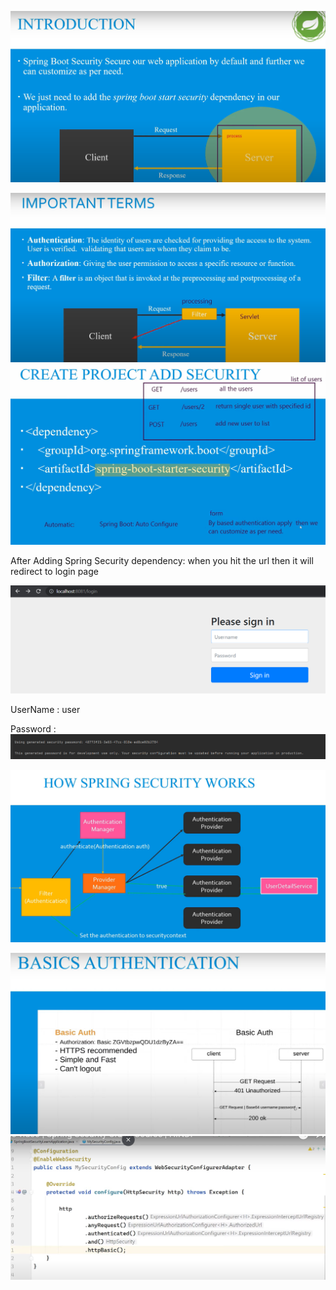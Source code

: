 ![img_2.png](img_2.png)

![img_3.png](img_3.png)
![img_4.png](img_4.png)

After Adding Spring Security dependency: when you hit the url then it will redirect to login page

![img_1.png](img_1.png)

UserName : user

Password : ![img.png](img.png)

![img_5.png](img_5.png)

![img_6.png](img_6.png)
![img_7.png](img_7.png)


